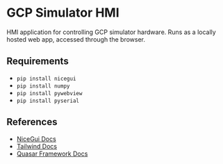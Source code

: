 # GCP Simulator HMI
 HMI application for controlling GCP simulator hardware.
 Runs as a locally hosted web app, accessed through the browser.

## Requirements
- `pip install nicegui`
- `pip install numpy`
- `pip install pywebview`
- `pip install pyserial`

## References
- [NiceGui Docs](https://nicegui.io/documentation)
- [Tailwind Docs](https://v2.tailwindcss.com/docs)
- [Quasar Framework Docs](https://quasar.dev/docs)

